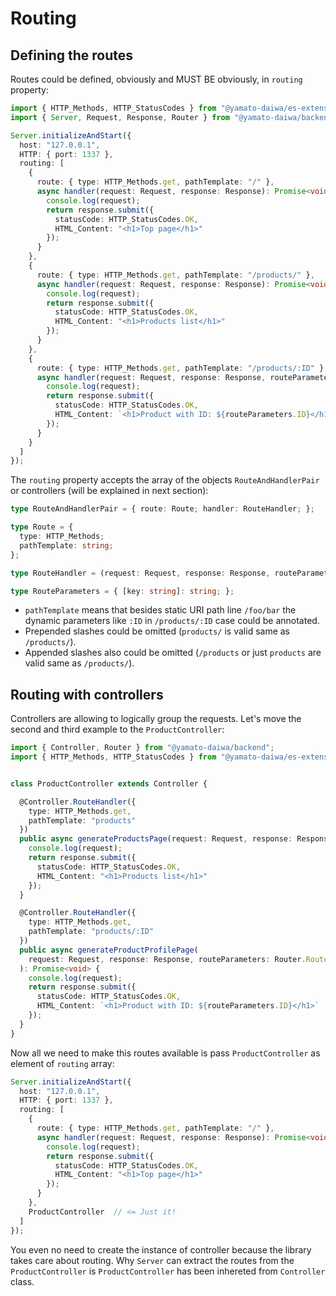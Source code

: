# Routing
## Defining the routes

Routes could be defined, obviously and MUST BE obviously, in `routing` property: 

```typescript
import { HTTP_Methods, HTTP_StatusCodes } from "@yamato-daiwa/es-extensions";
import { Server, Request, Response, Router } from "@yamato-daiwa/backend";

Server.initializeAndStart({
  host: "127.0.0.1",
  HTTP: { port: 1337 },
  routing: [
    {
      route: { type: HTTP_Methods.get, pathTemplate: "/" },
      async handler(request: Request, response: Response): Promise<void> {
        console.log(request);
        return response.submit({
          statusCode: HTTP_StatusCodes.OK,
          HTML_Content: "<h1>Top page</h1>"
        });
      }
    },
    {
      route: { type: HTTP_Methods.get, pathTemplate: "/products/" },
      async handler(request: Request, response: Response): Promise<void> {
        console.log(request);
        return response.submit({
          statusCode: HTTP_StatusCodes.OK,
          HTML_Content: "<h1>Products list</h1>"
        });
      }
    },
    {
      route: { type: HTTP_Methods.get, pathTemplate: "/products/:ID" },
      async handler(request: Request, response: Response, routeParameters: Router.RouteParameters): Promise<void> {
        console.log(request);
        return response.submit({
          statusCode: HTTP_StatusCodes.OK,
          HTML_Content: `<h1>Product with ID: ${routeParameters.ID}</h1>`
        });
      }
    }
  ]
});
```

The `routing` property accepts the array of the objects `RouteAndHandlerPair` or controllers (will be explained in next
section):

```typescript
type RouteAndHandlerPair = { route: Route; handler: RouteHandler; };

type Route = {
  type: HTTP_Methods;
  pathTemplate: string;
};

type RouteHandler = (request: Request, response: Response, routeParameters: RouteParameters) => Promise<void>;

type RouteParameters = { [key: string]: string; };
```

* `pathTemplate` means that besides static URI path line `/foo/bar` the dynamic parameters like `:ID` in `/products/:ID` 
  case could be annotated.
* Prepended slashes could be omitted (`products/` is valid same as `/products/`).
* Appended slashes also could be omitted (`/products` or just `products` are valid same as `/products/`).


## Routing with controllers

Controllers are allowing to logically group the requests.
Let's move the second and third example to the `ProductController`:

```typescript
import { Controller, Router } from "@yamato-daiwa/backend";
import { HTTP_Methods, HTTP_StatusCodes } from "@yamato-daiwa/es-extensions";


class ProductController extends Controller {

  @Controller.RouteHandler({
    type: HTTP_Methods.get,
    pathTemplate: "products"
  })
  public async generateProductsPage(request: Request, response: Response): Promise<void> {
    console.log(request);
    return response.submit({
      statusCode: HTTP_StatusCodes.OK,
      HTML_Content: "<h1>Products list</h1>"
    });
  }

  @Controller.RouteHandler({
    type: HTTP_Methods.get,
    pathTemplate: "products/:ID"
  })
  public async generateProductProfilePage(
    request: Request, response: Response, routeParameters: Router.RouteParameters
  ): Promise<void> {
    console.log(request);
    return response.submit({
      statusCode: HTTP_StatusCodes.OK,
      HTML_Content: `<h1>Product with ID: ${routeParameters.ID}</h1>`
    });
  }
}
```

Now all we need to make this routes available is pass `ProductController` as element of `routing` array:

```typescript
Server.initializeAndStart({
  host: "127.0.0.1",
  HTTP: { port: 1337 },
  routing: [
    {
      route: { type: HTTP_Methods.get, pathTemplate: "/" },
      async handler(request: Request, response: Response): Promise<void> {
        console.log(request);
        return response.submit({
          statusCode: HTTP_StatusCodes.OK,
          HTML_Content: "<h1>Top page</h1>"
        });
      }
    },
    ProductController  // <= Just it!
  ]
});
```

You even no need to create the instance of controller because the library takes care about routing.
Why `Server` can extract the routes from the `ProductController` is `ProductController` has been inhereted from
`Controller` class.
